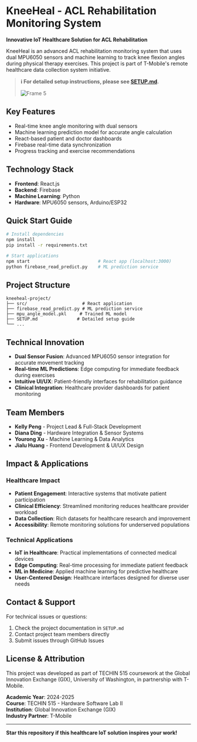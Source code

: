 # KneeHeal - ACL Rehabilitation Monitoring System

**Innovative IoT Healthcare Solution for ACL Rehabilitation**

KneeHeal is an advanced ACL rehabilitation monitoring system that uses dual MPU6050 sensors and machine learning to track knee flexion angles during physical therapy exercises. This project is part of T-Mobile's remote healthcare data collection system initiative.

> **ℹ️ For detailed setup instructions, please see [SETUP.md](./SETUP.md).**
>
> ![Frame 5](https://github.com/user-attachments/assets/39249695-d679-4512-8886-a7cb6dfbb2b1)


## Key Features

- Real-time knee angle monitoring with dual sensors
- Machine learning prediction model for accurate angle calculation
- React-based patient and doctor dashboards
- Firebase real-time data synchronization
- Progress tracking and exercise recommendations

## Technology Stack

- **Frontend**: React.js
- **Backend**: Firebase
- **Machine Learning**: Python
- **Hardware**: MPU6050 sensors, Arduino/ESP32

## Quick Start Guide

```bash
# Install dependencies
npm install
pip install -r requirements.txt

# Start applications
npm start                          # React app (localhost:3000)
python firebase_read_predict.py    # ML prediction service
```

## Project Structure

```
kneeheal-project/
├── src/                     # React application
├── firebase_read_predict.py # ML prediction service
├── mpu_angle_model.pkl     # Trained ML model
├── SETUP.md               # Detailed setup guide
└── ...
```

## Technical Innovation

- **Dual Sensor Fusion**: Advanced MPU6050 sensor integration for accurate movement tracking
- **Real-time ML Predictions**: Edge computing for immediate feedback during exercises
- **Intuitive UI/UX**: Patient-friendly interfaces for rehabilitation guidance
- **Clinical Integration**: Healthcare provider dashboards for patient monitoring

## Team Members

- **Kelly Peng** - Project Lead & Full-Stack Development
- **Diana Ding** - Hardware Integration & Sensor Systems
- **Yourong Xu** - Machine Learning & Data Analytics
- **Jialu Huang** - Frontend Development & UI/UX Design

## Impact & Applications

### Healthcare Impact
- **Patient Engagement**: Interactive systems that motivate patient participation
- **Clinical Efficiency**: Streamlined monitoring reduces healthcare provider workload
- **Data Collection**: Rich datasets for healthcare research and improvement
- **Accessibility**: Remote monitoring solutions for underserved populations

### Technical Applications
- **IoT in Healthcare**: Practical implementations of connected medical devices
- **Edge Computing**: Real-time processing for immediate patient feedback
- **ML in Medicine**: Applied machine learning for predictive healthcare
- **User-Centered Design**: Healthcare interfaces designed for diverse user needs

## Contact & Support

For technical issues or questions:
1. Check the project documentation in `SETUP.md`
2. Contact project team members directly
3. Submit issues through GitHub Issues

## License & Attribution

This project was developed as part of TECHIN 515 coursework at the Global Innovation Exchange (GIX), University of Washington, in partnership with T-Mobile.

**Academic Year**: 2024-2025  
**Course**: TECHIN 515 - Hardware Software Lab II  
**Institution**: Global Innovation Exchange (GIX)  
**Industry Partner**: T-Mobile

---

**Star this repository if this healthcare IoT solution inspires your work!**
